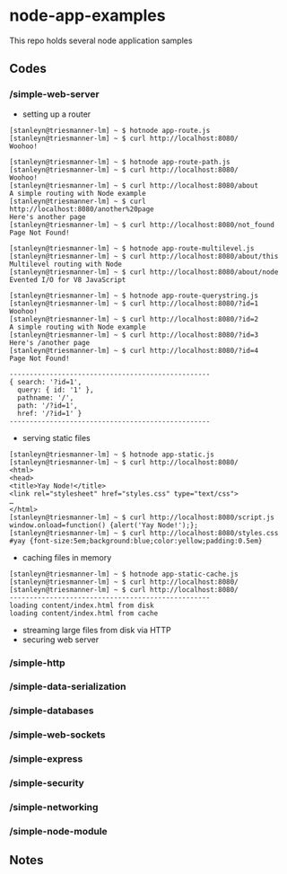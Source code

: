 node-app-examples
=================

This repo holds several node application samples

## Codes

### /simple-web-server
 * setting up a router

```
[stanleyn@triesmanner-lm] ~ $ hotnode app-route.js
[stanleyn@triesmanner-lm] ~ $ curl http://localhost:8080/
Woohoo!
```
```
[stanleyn@triesmanner-lm] ~ $ hotnode app-route-path.js
[stanleyn@triesmanner-lm] ~ $ curl http://localhost:8080/
Woohoo!
[stanleyn@triesmanner-lm] ~ $ curl http://localhost:8080/about
A simple routing with Node example
[stanleyn@triesmanner-lm] ~ $ curl http://localhost:8080/another%20page
Here's another page
[stanleyn@triesmanner-lm] ~ $ curl http://localhost:8080/not_found
Page Not Found!
```
```
[stanleyn@triesmanner-lm] ~ $ hotnode app-route-multilevel.js 
[stanleyn@triesmanner-lm] ~ $ curl http://localhost:8080/about/this
Multilevel routing with Node
[stanleyn@triesmanner-lm] ~ $ curl http://localhost:8080/about/node
Evented I/O for V8 JavaScript
```
```
[stanleyn@triesmanner-lm] ~ $ hotnode app-route-querystring.js
[stanleyn@triesmanner-lm] ~ $ curl http://localhost:8080/?id=1
Woohoo!
[stanleyn@triesmanner-lm] ~ $ curl http://localhost:8080/?id=2
A simple routing with Node example
[stanleyn@triesmanner-lm] ~ $ curl http://localhost:8080/?id=3
Here's /another page
[stanleyn@triesmanner-lm] ~ $ curl http://localhost:8080/?id=4
Page Not Found!

--------------------------------------------------
{ search: '?id=1',
  query: { id: '1' },
  pathname: '/',
  path: '/?id=1',
  href: '/?id=1' }
--------------------------------------------------  
```

 * serving static files

```
[stanleyn@triesmanner-lm] ~ $ hotnode app-static.js 
[stanleyn@triesmanner-lm] ~ $ curl http://localhost:8080/
<html>
<head>
<title>Yay Node!</title>
<link rel="stylesheet" href="styles.css" type="text/css">
…
</html>
[stanleyn@triesmanner-lm] ~ $ curl http://localhost:8080/script.js
window.onload=function() {alert('Yay Node!');};
[stanleyn@triesmanner-lm] ~ $ curl http://localhost:8080/styles.css
#yay {font-size:5em;background:blue;color:yellow;padding:0.5em}
```

 * caching files in memory

```
[stanleyn@triesmanner-lm] ~ $ hotnode app-static-cache.js 
[stanleyn@triesmanner-lm] ~ $ curl http://localhost:8080/
[stanleyn@triesmanner-lm] ~ $ curl http://localhost:8080/
--------------------------------------------------  
loading content/index.html from disk
loading content/index.html from cache
``` 
 
 * streaming large files from disk via HTTP
 * securing web server
	
### /simple-http
### /simple-data-serialization
### /simple-databases
### /simple-web-sockets
### /simple-express
### /simple-security
### /simple-networking
### /simple-node-module

## Notes